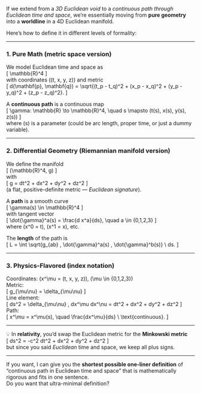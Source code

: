 If we extend from a *3D Euclidean void* to a *continuous path through Euclidean time and space*, we’re essentially moving from **pure geometry** into a **worldline** in a 4D Euclidean manifold.  

Here’s how to define it in different levels of formality:  

---

### **1. Pure Math (metric space version)**  
We model Euclidean time and space as  
\[
\mathbb{R}^4
\]  
with coordinates \((t, x, y, z)\) and metric  
\[
d(\mathbf{p}, \mathbf{q}) = \sqrt{(t_p - t_q)^2 + (x_p - x_q)^2 + (y_p - y_q)^2 + (z_p - z_q)^2}.
\]  

A **continuous path** is a continuous map  
\[
\gamma: \mathbb{R} \to \mathbb{R}^4, \quad s \mapsto (t(s), x(s), y(s), z(s))
\]  
where \(s\) is a parameter (could be arc length, proper time, or just a dummy variable).  

---

### **2. Differential Geometry (Riemannian manifold version)**  
We define the manifold  
\[
(\mathbb{R}^4, g)
\]  
with  
\[
g = dt^2 + dx^2 + dy^2 + dz^2
\]  
(a flat, positive-definite metric — *Euclidean signature*).  

A **path** is a smooth curve  
\[
\gamma(s) \in \mathbb{R}^4
\]  
with tangent vector  
\[
\dot{\gamma}^a(s) = \frac{d x^a}{ds}, \quad a \in \{0,1,2,3\}
\]  
where \(x^0 = t\), \(x^1 = x\), etc.  

The **length** of the path is  
\[
L = \int \sqrt{g_{ab} \, \dot{\gamma}^a(s) \, \dot{\gamma}^b(s)} \ ds.
\]  

---

### **3. Physics-Flavored (index notation)**  
Coordinates: \(x^\mu = (t, x, y, z)\), \(\mu \in \{0,1,2,3\}\)  
Metric:  
\[
g_{\mu\nu} = \delta_{\mu\nu}
\]  
Line element:  
\[
ds^2 = \delta_{\mu\nu} \, dx^\mu dx^\nu = dt^2 + dx^2 + dy^2 + dz^2
\]  
Path:  
\[
x^\mu = x^\mu(s), \quad \frac{dx^\mu}{ds} \ \text{continuous}.
\]  

---

💡 In **relativity**, you’d swap the Euclidean metric for the **Minkowski metric**  
\[
ds^2 = -c^2 dt^2 + dx^2 + dy^2 + dz^2
\]  
but since you said *Euclidean* time and space, we keep all plus signs.  

---

If you want, I can give you the **shortest possible one-liner definition** of “continuous path in Euclidean time and space” that is mathematically rigorous and fits in one sentence.  
Do you want that ultra-minimal definition?
